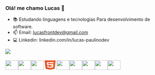 ### Olá! me chamo Lucas 👋

- 📚 Estudando linguagens e tecnologias Para desenvolvimento de software.
- 📫 Email: lucasfrontdev@gmail.com
- 💻 Linkedin: linkedin.com/in/lucas-paulinodev

<div align="left">
  <a href="https://github.com/Lucasdevfrontbr">
  <img height="180em" src="https://github-readme-stats.vercel.app/api/top-langs/?username=Lucasdevfrontbr&layout=compact&langs_count=7&theme=dark"/>
</div>
  
 <div style="display: inline_block"><br>
  <img align="left"  height="30" width="40" src="https://cdn.jsdelivr.net/gh/devicons/devicon/icons/css3/css3-original.svg"">
  <img align="left"  height="30" width="40" src="https://cdn.jsdelivr.net/gh/devicons/devicon/icons/javascript/javascript-original.svg"">
  <img align="left" height="30" width="40" src="https://cdn.jsdelivr.net/gh/devicons/devicon/icons/vuejs/vuejs-original-wordmark.svg">
  <img align="left"  height="30" width="40" src="https://raw.githubusercontent.com/devicons/devicon/master/icons/html5/html5-original.svg">
  <img align="left" height="30" width="40"  src="https://cdn.jsdelivr.net/gh/devicons/devicon/icons/react/react-original-wordmark.svg" />
   <img align="left" height="30" width="40" src="https://cdn.jsdelivr.net/gh/devicons/devicon/icons/nodejs/nodejs-original.svg" />
   <img  align="left" height="30" width="40" src="https://cdn.jsdelivr.net/gh/devicons/devicon/icons/typescript/typescript-original.svg" />
   <img  align="left" height="30" width="40" src="https://cdn.jsdelivr.net/gh/devicons/devicon/icons/java/java-original-wordmark.svg" />
   <img  align="left" height="30" width="40" src="https://cdn.jsdelivr.net/gh/devicons/devicon@latest/icons/python/python-original.svg" />
          
</div>
